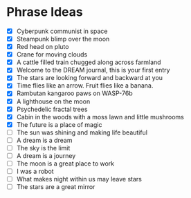 # Phrase Ideas

- [x] Cyberpunk communist in space
- [x] Steampunk blimp over the moon
- [x] Red head on pluto
- [x] Crane for moving clouds
- [x] A cattle filled train chugged along across farmland
- [x] Welcome to the DREAM journal, this is your first entry
- [x] The stars are looking forward and backward at you
- [x] Time flies like an arrow. Fruit flies like a banana.
- [x] Rambutan kangaroo paws on WASP-76b
- [x] A lighthouse on the moon
- [x] Psychedelic fractal trees
- [x] Cabin in the woods with a moss lawn and little mushrooms
- [x] The future is a place of magic
- [ ] The sun was shining and making life beautiful
- [ ] A dream is a dream
- [ ] The sky is the limit
- [ ] A dream is a journey
- [ ] The moon is a great place to work
- [ ] I was a robot
- [ ] What makes night within us may leave stars
- [ ] The stars are a great mirror

